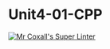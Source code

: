 # Unit4-01-CPP
[![Mr Coxall's Super Linter](https://github.com/ICS3U-C-Programming-Amara-T/Unit4-01-CPP/workflows/Mr%20Coxall's%20Super%20Linter/badge.svg)](https://github.com/ICS3U-C-Programming-Amara-T/Unit4-01-CPP/actions/)
